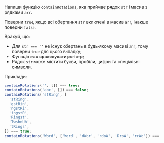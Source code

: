 Напиши функцію `containRotations`, яка приймає рядок `str` і масив з рядками `arr`.

Поверни `true`, якщо всі обертання `str` включені в масив `arr`, інакше поверни `false`.

Врахуй, що:

- Для `str === ''` не існує обертань в будь-якому масиві `arr`, тому поверни `true` для цього випадку;
- Функція має враховувати регістр;
- Рядок `str` може містити букви, пробіли, цифри та спеціальні символи.

Приклади:

```javascript
containRotations('', []) === true;
containRotations('abc', []) === false;
containRotations('stRing', [
  'stRing',
  'gstRin',
  'ngstRi',
  'ingstR',
  'Ringst',
  'TwshnUh',
  'tRings',
]) === true;
containRotations('Word', ['Word', 'dWor', 'rdoW', 'DroW', 'rrWd']) === false; // всі обертання рядка 'Word' - ['Word', 'ordW', 'rdWo', 'dWor']
```

